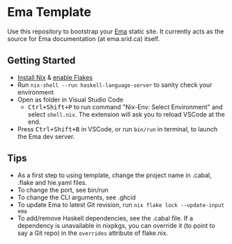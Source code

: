 # Ema Template

Use this repository to bootstrap your [Ema](https://ema.srid.ca/) static site. It currently acts as the source for Ema documentation (at ema.srid.ca) itself.

## Getting Started

- [Install Nix](https://nixos.org/download.html) & [enable Flakes](https://nixos.wiki/wiki/Flakes)
- Run `nix-shell --run haskell-language-server` to sanity check your environment 
- Open as folder in Visual Studio Code
    - <kbd>Ctrl+Shift+P</kbd> to run command "Nix-Env: Select Environment" and select `shell.nix`. The extension will ask you to reload VSCode at the end.
- Press <kbd>Ctrl+Shift+B</kbd> in VSCode, or run `bin/run` in terminal, to launch the Ema dev server.

## Tips

- As a first step to using template, change the project name in .cabal, .flake and hie.yaml files.
- To change the port, see bin/run
- To change the CLI arguments, see .ghcid
- To update Ema to latest Git revision, run `nix flake lock --update-input ema`
- To add/remove Haskell dependencies, see the .cabal file. If a dependency is unavailable in nixpkgs, you can override it (to point to say a Git repo) in the `overrides` attribute of flake.nix.